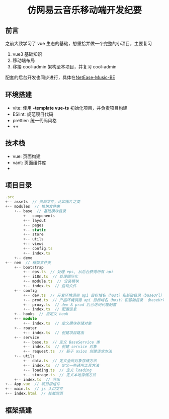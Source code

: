 <h1 align="center">仿网易云音乐移动端开发纪要</h1>

## 前言

之前大致学习了 vue 生态的基础，想重拾并做一个完整的小项目，主要复习

1. vue3 基础知识
2. 移动端布局
3. 移接 cool-admin 架构至本项目，并复习 cool-admin

配套的后台开发也同步进行，具体在[NetEase-Music-BE](https://github.com/bj75326/NetEase-Music-BE)

## 环境搭建

- vite: 使用 **-template vue-ts** 初始化项目，并负责项目构建
- ESlint: 规范项目代码
- prettier: 统一代码风格
- ++

## 技术栈

- vue: 页面构建
- vant: 页面组件库
- 

## 项目目录

```ts
.src
+-- assets  // 资源文件，比如图片之类
+-- modules  // 模块文件夹
    +-- base  // 基础模块目录
        +-- components
        +-- layout
        +-- pages
        +-- static
        +-- store
        +-- utils
        +-- views
        +-- config.ts
        +-- index.ts
    +-- demo
+-- nem  // 框架文件夹
    +-- bootstrap
        +-- eps.ts  // 处理 eps, 从后台获得所有 api
        +-- i18n.ts  // 处理国际化
        +-- module.ts  // 安装模块
        +-- index.ts  // 启动文件
    +-- config
        +-- dev.ts  // 开发环境调用 api 目标域名（host）和基础目录（baseUrl）
        +-- prod.ts  // 产品环境调用 api 目标域名（host）和基础目录 （baseUrl）
        +-- proxy.ts  // dev & prod 后台访问代理配置
        +-- index.ts  // 配置信息
    +-- hooks  // 自定义 hook
    +-- module
        +-- index.ts  // 定义模块存储对象 
    +-- router
        +-- index.ts  // 创建项目路由
    +-- service
        +-- base.ts  // 定义 BaseService 类
        +-- index.ts  // 创建 service 对象
        +-- request.ts  // 基于 axios 创建请求方法
    +-- utils
        +-- data.ts  // 定义全局对象存储方法
        +-- index.ts  // 定义一些通用工具方法
        +-- loading.ts  // 定义 loading 
        +-- storage.ts  // 定义本地存储方法
    +-- index.ts  // 导出
+-- App.vue  // 项目根组件
+-- main.ts  // js 入口文件
+-- index.html  // 挂载网页
```

## 框架搭建





